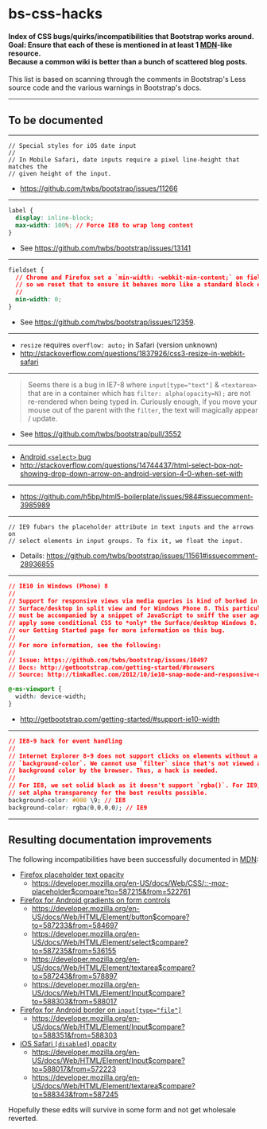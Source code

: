 bs-css-hacks
============
#### Index of CSS bugs/quirks/incompatibilities that Bootstrap works around.<br>Goal: Ensure that each of these is mentioned in at least 1 [MDN](https://developer.mozilla.org/en-US/docs/Web)-like resource.<br>Because a common wiki is better than a bunch of scattered blog posts.
This list is based on scanning through the comments in Bootstrap's Less source code and the various warnings in Bootstrap's docs.

---
## To be documented

---
```
// Special styles for iOS date input
//
// In Mobile Safari, date inputs require a pixel line-height that matches the
// given height of the input.
```
* https://github.com/twbs/bootstrap/issues/11266

---
```css
label {
  display: inline-block;
  max-width: 100%; // Force IE8 to wrap long content
}
```
* See https://github.com/twbs/bootstrap/issues/13141

---
```css
fieldset {
  // Chrome and Firefox set a `min-width: -webkit-min-content;` on fieldsets,
  // so we reset that to ensure it behaves more like a standard block element.
  // 
  min-width: 0;
}
```
* See https://github.com/twbs/bootstrap/issues/12359.

---
* `resize` requires `overflow: auto;` in Safari (version unknown)
* http://stackoverflow.com/questions/1837926/css3-resize-in-webkit-safari

---
> Seems there is a bug in IE7-8 where `input[type="text"]` & `<textarea>` that are in a container which has `filter: alpha(opacity=N);` are not re-rendered when being typed in.
> Curiously enough, if you move your mouse out of the parent with the `filter`, the text will magically appear / update.

* See https://github.com/twbs/bootstrap/pull/3552

---
* [Android `<select>` bug](http://getbootstrap.com/getting-started/#support-android-stock-browser)
* http://stackoverflow.com/questions/14744437/html-select-box-not-showing-drop-down-arrow-on-android-version-4-0-when-set-with

---
* https://github.com/h5bp/html5-boilerplate/issues/984#issuecomment-3985989

---
```
// IE9 fubars the placeholder attribute in text inputs and the arrows on
// select elements in input groups. To fix it, we float the input.
```
* Details: https://github.com/twbs/bootstrap/issues/11561#issuecomment-28936855

---
```css
// IE10 in Windows (Phone) 8
//
// Support for responsive views via media queries is kind of borked in IE10, for
// Surface/desktop in split view and for Windows Phone 8. This particular fix
// must be accompanied by a snippet of JavaScript to sniff the user agent and
// apply some conditional CSS to *only* the Surface/desktop Windows 8. Look at
// our Getting Started page for more information on this bug.
//
// For more information, see the following:
//
// Issue: https://github.com/twbs/bootstrap/issues/10497
// Docs: http://getbootstrap.com/getting-started/#browsers
// Source: http://timkadlec.com/2012/10/ie10-snap-mode-and-responsive-design/

@-ms-viewport {
  width: device-width;
}
```
* http://getbootstrap.com/getting-started/#support-ie10-width

---
```css
// IE8-9 hack for event handling
//
// Internet Explorer 8-9 does not support clicks on elements without a set
// `background-color`. We cannot use `filter` since that's not viewed as a
// background color by the browser. Thus, a hack is needed.
//
// For IE8, we set solid black as it doesn't support `rgba()`. For IE9, we
// set alpha transparency for the best results possible.
background-color: #000 \9; // IE8
background-color: rgba(0,0,0,0); // IE9
```

---
## Resulting documentation improvements

The following incompatibilities have been successfully documented in [MDN](https://developer.mozilla.org/en-US/docs/Web):
* [Firefox placeholder text opacity](https://github.com/twbs/bootstrap/pull/11526)
  * https://developer.mozilla.org/en-US/docs/Web/CSS/::-moz-placeholder$compare?to=587215&from=522761
* [Firefox for Android gradients on form controls](https://github.com/twbs/bootstrap/issues/8702)
  * https://developer.mozilla.org/en-US/docs/Web/HTML/Element/button$compare?to=587233&from=584697
  * https://developer.mozilla.org/en-US/docs/Web/HTML/Element/select$compare?to=587235&from=536155
  * https://developer.mozilla.org/en-US/docs/Web/HTML/Element/textarea$compare?to=587243&from=578897
  * https://developer.mozilla.org/en-US/docs/Web/HTML/Element/Input$compare?to=588303&from=588017
* [Firefox for Android border on `input[type="file"]`](https://github.com/twbs/bootstrap/issues/8702)
  * https://developer.mozilla.org/en-US/docs/Web/HTML/Element/Input$compare?to=588351&from=588303
* [iOS Safari `[disabled]` opacity](https://github.com/twbs/bootstrap/issues/11655)
  * https://developer.mozilla.org/en-US/docs/Web/HTML/Element/Input$compare?to=588017&from=572223
  * https://developer.mozilla.org/en-US/docs/Web/HTML/Element/textarea$compare?to=588343&from=587245

Hopefully these edits will survive in some form and not get wholesale reverted.
